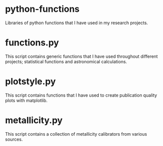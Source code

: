 # python-functions
Libraries of python functions that I have used in my research projects.

# functions.py 
This script contains generic functions that I have used throughout different projects; statistical functions and astronomical calculations.

# plotstyle.py 
This script contains functions that I have used to create publication quality plots with matplotlib.

# metallicity.py 
This script contains a collection of metallicity calibrators from various sources.
